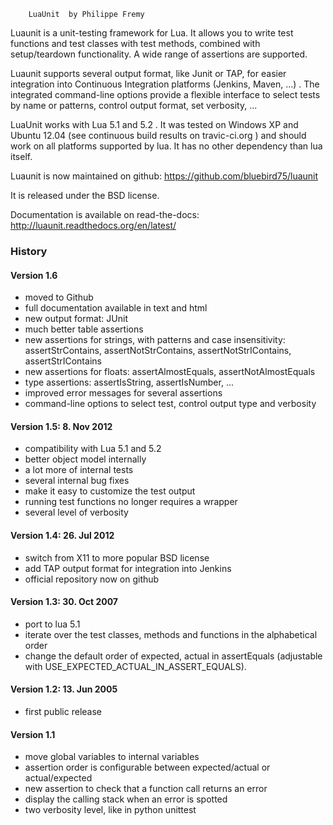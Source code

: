 		LuaUnit  by Philippe Fremy

Luaunit is a unit-testing framework for Lua. It allows you 
to write test functions and test classes with test methods, combined with 
setup/teardown functionality. A wide range of assertions are supported.

Luaunit supports several output format, like Junit or TAP, for easier integration
into Continuous Integration platforms (Jenkins, Maven, ...) . The integrated command-line 
options provide a flexible interface to select tests by name or patterns, control output 
format, set verbosity, ...

LuaUnit works with Lua 5.1 and 5.2 . It was tested on Windows XP and Ubuntu 12.04 (see 
continuous build results on travic-ci.org ) and should work on all platforms supported by lua.
It has no other dependency than lua itself. 

Luaunit is now maintained on github:
https://github.com/bluebird75/luaunit

It is released under the BSD license.

Documentation is available on read-the-docs: http://luaunit.readthedocs.org/en/latest/

### History 

#### Version 1.6

- moved to Github
- full documentation available in text and html
- new output format: JUnit
- much better table assertions
- new assertions for strings, with patterns and case insensitivity: assertStrContains, 
  assertNotStrContains, assertNotStrIContains, assertStrIContains
- new assertions for floats: assertAlmostEquals, assertNotAlmostEquals
- type assertions: assertIsString, assertIsNumber, ...
- improved error messages for several assertions
- command-line options to select test, control output type and verbosity


#### Version 1.5: 8. Nov 2012
- compatibility with Lua 5.1 and 5.2
- better object model internally
- a lot more of internal tests
- several internal bug fixes
- make it easy to customize the test output
- running test functions no longer requires a wrapper
- several level of verbosity


#### Version 1.4: 26. Jul 2012
- switch from X11 to more popular BSD license
- add TAP output format for integration into Jenkins
- official repository now on github


#### Version 1.3: 30. Oct 2007
- port to lua 5.1
- iterate over the test classes, methods and functions in the alphabetical order
- change the default order of expected, actual in assertEquals (adjustable with USE_EXPECTED_ACTUAL_IN_ASSERT_EQUALS).


#### Version 1.2: 13. Jun 2005  
- first public release


#### Version 1.1
- move global variables to internal variables
- assertion order is configurable between expected/actual or actual/expected
- new assertion to check that a function call returns an error
- display the calling stack when an error is spotted
- two verbosity level, like in python unittest

